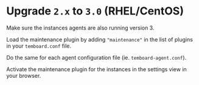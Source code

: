 # Upgrade `2.x` to `3.0` (RHEL/CentOS)

Make sure the instances agents are also running version 3.

Load the maintenance plugin by adding `"maintenance"` in the list of plugins in
your `temboard.conf` file.

Do the same for each agent configuration file (ie. `temboard-agent.conf`).

Activate the maintenance plugin for the instances in the settings view in
your browser.
